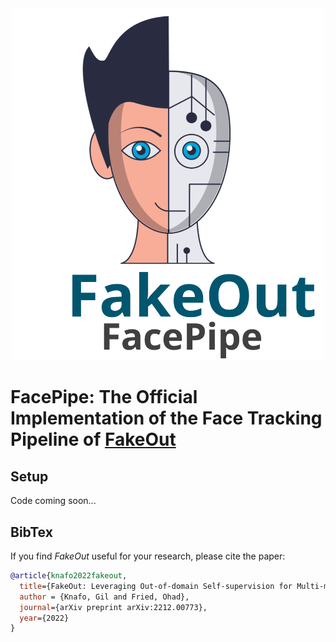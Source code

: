 <div align="center">
<img src="images/facepipe_logo.svg" alt="logo" width=500></img>
</div>

<!-- # FakeOut -->
# FacePipe: The Official Implementation of the Face Tracking Pipeline of [FakeOut](https://github.com/gilikn/FakeOut)

## Setup

Code coming soon...

## BibTex
If you find <i>FakeOut</i> useful for your research, please cite the paper:
```bib
@article{knafo2022fakeout,
  title={FakeOut: Leveraging Out-of-domain Self-supervision for Multi-modal Video Deepfake Detection},
  author = {Knafo, Gil and Fried, Ohad},
  journal={arXiv preprint arXiv:2212.00773},
  year={2022}
}
```

